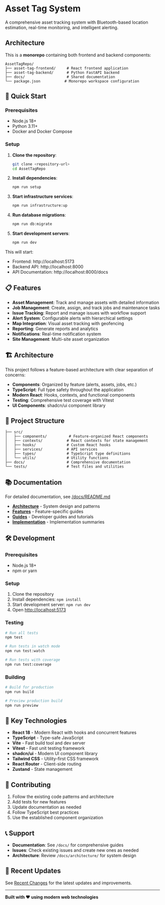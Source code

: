 
# Asset Tag System

A comprehensive asset tracking system with Bluetooth-based location estimation, real-time monitoring, and intelligent alerting.

## Architecture

This is a **monorepo** containing both frontend and backend components:

```
AssetTagRepo/
├── asset-tag-frontend/     # React frontend application
├── asset-tag-backend/      # Python FastAPI backend
├── docs/                   # Shared documentation
└── package.json           # Monorepo workspace configuration
```

## 🚀 Quick Start

### Prerequisites
- Node.js 18+
- Python 3.11+
- Docker and Docker Compose

### Setup

1. **Clone the repository**:
   ```bash
   git clone <repository-url>
   cd AssetTagRepo
   ```

2. **Install dependencies**:
   ```bash
   npm run setup
   ```

3. **Start infrastructure services**:
   ```bash
   npm run infrastructure:up
   ```

4. **Run database migrations**:
   ```bash
   npm run db:migrate
   ```

5. **Start development servers**:
   ```bash
   npm run dev
   ```

This will start:
- Frontend: http://localhost:5173
- Backend API: http://localhost:8000
- API Documentation: http://localhost:8000/docs

## 📋 Features

- **Asset Management**: Track and manage assets with detailed information
- **Job Management**: Create, assign, and track jobs and maintenance tasks
- **Issue Tracking**: Report and manage issues with workflow support
- **Alert System**: Configurable alerts with hierarchical settings
- **Map Integration**: Visual asset tracking with geofencing
- **Reporting**: Generate reports and analytics
- **Notifications**: Real-time notification system
- **Site Management**: Multi-site asset organization

## 🏗️ Architecture

This project follows a feature-based architecture with clear separation of concerns:

- **Components**: Organized by feature (alerts, assets, jobs, etc.)
- **TypeScript**: Full type safety throughout the application
- **Modern React**: Hooks, contexts, and functional components
- **Testing**: Comprehensive test coverage with Vitest
- **UI Components**: shadcn/ui component library

## 📁 Project Structure

```
├── src/
│   ├── components/          # Feature-organized React components
│   ├── contexts/           # React contexts for state management
│   ├── hooks/              # Custom React hooks
│   ├── services/           # API services
│   ├── types/              # TypeScript type definitions
│   └── utils/              # Utility functions
├── docs/                   # Comprehensive documentation
└── tests/                  # Test files and utilities
```

## 📚 Documentation

For detailed documentation, see [/docs/README.md](docs/README.md)

- **[Architecture](docs/architecture/)** - System design and patterns
- **[Features](docs/features/)** - Feature-specific guides
- **[Guides](docs/guides/)** - Developer guides and tutorials
- **[Implementation](docs/implementation/)** - Implementation summaries

## 🛠️ Development

### Prerequisites

- Node.js 18+ 
- npm or yarn

### Setup

1. Clone the repository
2. Install dependencies: `npm install`
3. Start development server: `npm run dev`
4. Open [http://localhost:5173](http://localhost:5173)

### Testing

```bash
# Run all tests
npm test

# Run tests in watch mode
npm run test:watch

# Run tests with coverage
npm run test:coverage
```

### Building

```bash
# Build for production
npm run build

# Preview production build
npm run preview
```

## 🔧 Key Technologies

- **React 18** - Modern React with hooks and concurrent features
- **TypeScript** - Type-safe JavaScript
- **Vite** - Fast build tool and dev server
- **Vitest** - Fast unit testing framework
- **shadcn/ui** - Modern UI component library
- **Tailwind CSS** - Utility-first CSS framework
- **React Router** - Client-side routing
- **Zustand** - State management

## 📖 Contributing

1. Follow the existing code patterns and architecture
2. Add tests for new features
3. Update documentation as needed
4. Follow TypeScript best practices
5. Use the established component organization

## 📞 Support

- **Documentation**: See `/docs/` for comprehensive guides
- **Issues**: Check existing issues and create new ones as needed
- **Architecture**: Review `/docs/architecture/` for system design

## 🔄 Recent Updates

See [Recent Changes](docs/status/RECENT_CHANGES.md) for the latest updates and improvements.

---

**Built with ❤️ using modern web technologies**
  